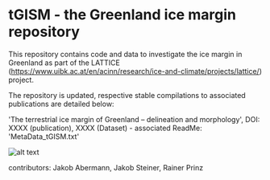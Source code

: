 # tGISM - the Greenland ice margin repository

This repository contains code and data to investigate the ice margin in Greenland as part of the LATTICE (https://www.uibk.ac.at/en/acinn/research/ice-and-climate/projects/lattice/) project.

The repository is updated, respective stable compilations to associated publications are detailed below:

'The terrestrial ice margin of Greenland – delineation and morphology', DOI: XXXX (publication), XXXX (Dataset) - associated ReadMe: 'MetaData_tGISM.txt'

 ![alt text]([https://github.com/fidelsteiner/tGISM/blob/master/P8298430.JPG]?raw=true)

contributors: Jakob Abermann, Jakob Steiner, Rainer Prinz
